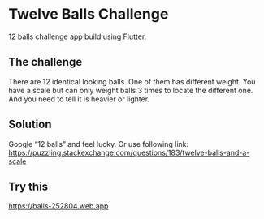 # Twelve Balls Challenge

12 balls challenge app build using Flutter.

## The challenge

There are 12 identical looking balls. One of them has different weight. You have a scale but can only weight balls 3 times to locate the different one. And you need to tell it is heavier or lighter.

## Solution

Google “12 balls” and feel lucky. Or use following link:
https://puzzling.stackexchange.com/questions/183/twelve-balls-and-a-scale

## Try this
https://balls-252804.web.app